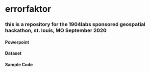 # errorfaktor
### this is a repository for the 1904labs sponsored geospatial hackathon, st. louis, MO  September 2020
#### Powerpoint
#### Dataset
#### Sample Code
